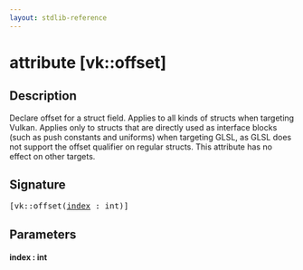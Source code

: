 ```yaml
---
layout: stdlib-reference
---
```


# attribute [vk::offset]

## Description

Declare offset for a struct field. Applies to all kinds of structs when targeting Vulkan.
Applies only to structs that are directly used as interface blocks (such as push constants and uniforms)
when targeting GLSL, as GLSL does not support the <span class='code'>offset</span> qualifier on regular structs.
This attribute has no effect on other targets.


## Signature

<pre>
[vk::offset(<a href=".html#decl-index" class="code_param">index</a> : <span class="code_keyword">int</span>)]
</pre>

## Parameters

####  <a id="decl-index"></a>index  : int

